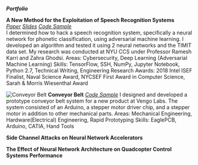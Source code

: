 ***Portfolio***

**A New Method for the Exploitation of Speech Recognition Systems**  
[*Paper*](https://bit.ly/2qA28Sn) [*Slides*](https://bit.ly/2ELUk5g) [*Code Sample*](https://github.com/alc0rh/phonetic-classification)  
I determined how to hack a speech recognition system, specifically a neural network for phonetic classification, using adversarial machine learning. I developed an algorithm and tested it using 2 neural networks and the TIMIT data set. My research was conducted at NYU CCS under Professor Ramesh Karri and Zahra Ghodsi.
Areas: Cybersecurity, Deep Learning (Adversarial Machine Learning)
Skills: TensorFlow, SSH, NumPy, Jupyter Notebook, Python 2.7, Technical Writing, Engineering Research
Awards: 2018 Intel ISEF Finalist, Naval Science Award, NYCSEF First Award in Computer Science, Sarah & Morris Wiesenthal Award

![Conveyor Belt](http://sshussain.me/Images/conveyor_belt.png)
**Conveyor Belt**
[*Code Sample*](https://github.com/alc0rh/Arduino-Code-for-Stepper-Motor-Control-)
I designed and developed a prototype conveyor belt system for a new product at Vengo Labs. The system consisted of an Arduino, a stepper motor driver chip, and a stepper motor in addition to other mechanical parts.
Areas: Mechanical Engineering, Hardware(Electrical) Engineering, Rapid Prototyping
Skills: EaglePCB, Arduino, CATIA, Hand Tools

**Side Channel Attacks on Neural Network Accelerators**

**The Effect of Neural Network Architecture on Quadcopter Control Systems Performance**

